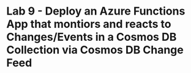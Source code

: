 # Lab 9 - Deploy an Azure Functions App that montiors and reacts to Changes/Events in a Cosmos DB Collection via Cosmos DB Change Feed
